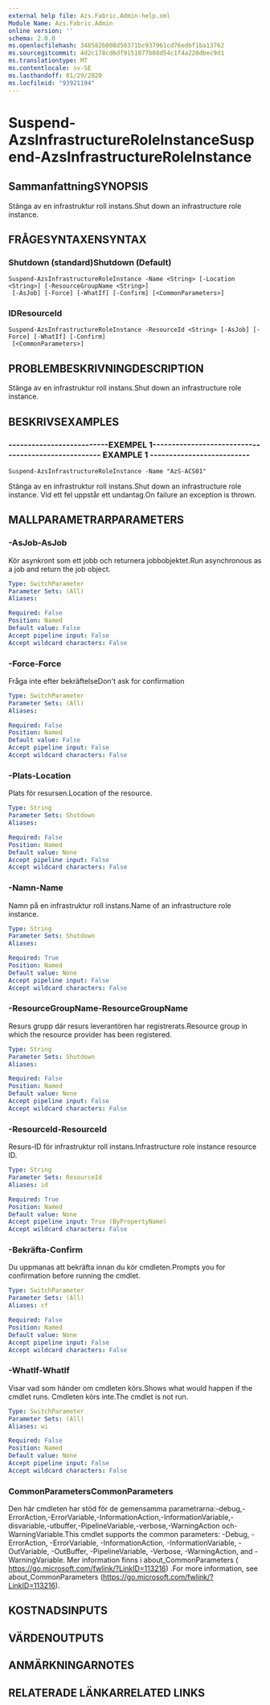 ```yaml
---
external help file: Azs.Fabric.Admin-help.xml
Module Name: Azs.Fabric.Admin
online version: ''
schema: 2.0.0
ms.openlocfilehash: 348582b008d50371bc937961cd76edbf1ba13762
ms.sourcegitcommit: 4d2c178cd6df9151877b08d54c1f4a228dbec9d1
ms.translationtype: MT
ms.contentlocale: sv-SE
ms.lasthandoff: 01/29/2020
ms.locfileid: "93921194"
---
```

# <span data-ttu-id="fbec3-101">Suspend-AzsInfrastructureRoleInstance</span><span class="sxs-lookup"><span data-stu-id="fbec3-101">Suspend-AzsInfrastructureRoleInstance</span></span>

## <span data-ttu-id="fbec3-102">Sammanfattning</span><span class="sxs-lookup"><span data-stu-id="fbec3-102">SYNOPSIS</span></span>
<span data-ttu-id="fbec3-103">Stänga av en infrastruktur roll instans.</span><span class="sxs-lookup"><span data-stu-id="fbec3-103">Shut down an infrastructure role instance.</span></span>

## <span data-ttu-id="fbec3-104">FRÅGESYNTAXEN</span><span class="sxs-lookup"><span data-stu-id="fbec3-104">SYNTAX</span></span>

### <span data-ttu-id="fbec3-105">Shutdown (standard)</span><span class="sxs-lookup"><span data-stu-id="fbec3-105">Shutdown (Default)</span></span>
```
Suspend-AzsInfrastructureRoleInstance -Name <String> [-Location <String>] [-ResourceGroupName <String>]
 [-AsJob] [-Force] [-WhatIf] [-Confirm] [<CommonParameters>]
```

### <span data-ttu-id="fbec3-106">ID</span><span class="sxs-lookup"><span data-stu-id="fbec3-106">ResourceId</span></span>
```
Suspend-AzsInfrastructureRoleInstance -ResourceId <String> [-AsJob] [-Force] [-WhatIf] [-Confirm]
 [<CommonParameters>]
```

## <span data-ttu-id="fbec3-107">PROBLEMBESKRIVNING</span><span class="sxs-lookup"><span data-stu-id="fbec3-107">DESCRIPTION</span></span>
<span data-ttu-id="fbec3-108">Stänga av en infrastruktur roll instans.</span><span class="sxs-lookup"><span data-stu-id="fbec3-108">Shut down an infrastructure role instance.</span></span>

## <span data-ttu-id="fbec3-109">BESKRIVS</span><span class="sxs-lookup"><span data-stu-id="fbec3-109">EXAMPLES</span></span>

### <span data-ttu-id="fbec3-110">--------------------------EXEMPEL 1--------------------------</span><span class="sxs-lookup"><span data-stu-id="fbec3-110">-------------------------- EXAMPLE 1 --------------------------</span></span>
```
Suspend-AzsInfrastructureRoleInstance -Name "AzS-ACS01"
```

<span data-ttu-id="fbec3-111">Stänga av en infrastruktur roll instans.</span><span class="sxs-lookup"><span data-stu-id="fbec3-111">Shut down an infrastructure role instance.</span></span>
<span data-ttu-id="fbec3-112">Vid ett fel uppstår ett undantag.</span><span class="sxs-lookup"><span data-stu-id="fbec3-112">On failure an exception is thrown.</span></span>

## <span data-ttu-id="fbec3-113">MALLPARAMETRAR</span><span class="sxs-lookup"><span data-stu-id="fbec3-113">PARAMETERS</span></span>

### <span data-ttu-id="fbec3-114">-AsJob</span><span class="sxs-lookup"><span data-stu-id="fbec3-114">-AsJob</span></span>
<span data-ttu-id="fbec3-115">Kör asynkront som ett jobb och returnera jobbobjektet.</span><span class="sxs-lookup"><span data-stu-id="fbec3-115">Run asynchronous as a job and return the job object.</span></span>

```yaml
Type: SwitchParameter
Parameter Sets: (All)
Aliases: 

Required: False
Position: Named
Default value: False
Accept pipeline input: False
Accept wildcard characters: False
```

### <span data-ttu-id="fbec3-116">-Force</span><span class="sxs-lookup"><span data-stu-id="fbec3-116">-Force</span></span>
<span data-ttu-id="fbec3-117">Fråga inte efter bekräftelse</span><span class="sxs-lookup"><span data-stu-id="fbec3-117">Don't ask for confirmation</span></span>

```yaml
Type: SwitchParameter
Parameter Sets: (All)
Aliases: 

Required: False
Position: Named
Default value: False
Accept pipeline input: False
Accept wildcard characters: False
```

### <span data-ttu-id="fbec3-118">-Plats</span><span class="sxs-lookup"><span data-stu-id="fbec3-118">-Location</span></span>
<span data-ttu-id="fbec3-119">Plats för resursen.</span><span class="sxs-lookup"><span data-stu-id="fbec3-119">Location of the resource.</span></span>

```yaml
Type: String
Parameter Sets: Shutdown
Aliases: 

Required: False
Position: Named
Default value: None
Accept pipeline input: False
Accept wildcard characters: False
```

### <span data-ttu-id="fbec3-120">-Namn</span><span class="sxs-lookup"><span data-stu-id="fbec3-120">-Name</span></span>
<span data-ttu-id="fbec3-121">Namn på en infrastruktur roll instans.</span><span class="sxs-lookup"><span data-stu-id="fbec3-121">Name of an infrastructure role instance.</span></span>

```yaml
Type: String
Parameter Sets: Shutdown
Aliases: 

Required: True
Position: Named
Default value: None
Accept pipeline input: False
Accept wildcard characters: False
```

### <span data-ttu-id="fbec3-122">-ResourceGroupName</span><span class="sxs-lookup"><span data-stu-id="fbec3-122">-ResourceGroupName</span></span>
<span data-ttu-id="fbec3-123">Resurs grupp där resurs leverantören har registrerats.</span><span class="sxs-lookup"><span data-stu-id="fbec3-123">Resource group in which the resource provider has been registered.</span></span>

```yaml
Type: String
Parameter Sets: Shutdown
Aliases: 

Required: False
Position: Named
Default value: None
Accept pipeline input: False
Accept wildcard characters: False
```

### <span data-ttu-id="fbec3-124">-ResourceId</span><span class="sxs-lookup"><span data-stu-id="fbec3-124">-ResourceId</span></span>
<span data-ttu-id="fbec3-125">Resurs-ID för infrastruktur roll instans.</span><span class="sxs-lookup"><span data-stu-id="fbec3-125">Infrastructure role instance resource ID.</span></span>

```yaml
Type: String
Parameter Sets: ResourceId
Aliases: id

Required: True
Position: Named
Default value: None
Accept pipeline input: True (ByPropertyName)
Accept wildcard characters: False
```

### <span data-ttu-id="fbec3-126">-Bekräfta</span><span class="sxs-lookup"><span data-stu-id="fbec3-126">-Confirm</span></span>
<span data-ttu-id="fbec3-127">Du uppmanas att bekräfta innan du kör cmdleten.</span><span class="sxs-lookup"><span data-stu-id="fbec3-127">Prompts you for confirmation before running the cmdlet.</span></span>

```yaml
Type: SwitchParameter
Parameter Sets: (All)
Aliases: cf

Required: False
Position: Named
Default value: None
Accept pipeline input: False
Accept wildcard characters: False
```

### <span data-ttu-id="fbec3-128">-WhatIf</span><span class="sxs-lookup"><span data-stu-id="fbec3-128">-WhatIf</span></span>
<span data-ttu-id="fbec3-129">Visar vad som händer om cmdleten körs.</span><span class="sxs-lookup"><span data-stu-id="fbec3-129">Shows what would happen if the cmdlet runs.</span></span>
<span data-ttu-id="fbec3-130">Cmdleten körs inte.</span><span class="sxs-lookup"><span data-stu-id="fbec3-130">The cmdlet is not run.</span></span>

```yaml
Type: SwitchParameter
Parameter Sets: (All)
Aliases: wi

Required: False
Position: Named
Default value: None
Accept pipeline input: False
Accept wildcard characters: False
```

### <span data-ttu-id="fbec3-131">CommonParameters</span><span class="sxs-lookup"><span data-stu-id="fbec3-131">CommonParameters</span></span>
<span data-ttu-id="fbec3-132">Den här cmdleten har stöd för de gemensamma parametrarna:-debug,-ErrorAction,-ErrorVariable,-InformationAction,-InformationVariable,-disvariable,-utbuffer,-PipelineVariable,-verbose,-WarningAction och-WarningVariable.</span><span class="sxs-lookup"><span data-stu-id="fbec3-132">This cmdlet supports the common parameters: -Debug, -ErrorAction, -ErrorVariable, -InformationAction, -InformationVariable, -OutVariable, -OutBuffer, -PipelineVariable, -Verbose, -WarningAction, and -WarningVariable.</span></span> <span data-ttu-id="fbec3-133">Mer information finns i about_CommonParameters ( https://go.microsoft.com/fwlink/?LinkID=113216) .</span><span class="sxs-lookup"><span data-stu-id="fbec3-133">For more information, see about_CommonParameters (https://go.microsoft.com/fwlink/?LinkID=113216).</span></span>

## <span data-ttu-id="fbec3-134">KOSTNADS</span><span class="sxs-lookup"><span data-stu-id="fbec3-134">INPUTS</span></span>

## <span data-ttu-id="fbec3-135">VÄRDEN</span><span class="sxs-lookup"><span data-stu-id="fbec3-135">OUTPUTS</span></span>

## <span data-ttu-id="fbec3-136">ANMÄRKNINGAR</span><span class="sxs-lookup"><span data-stu-id="fbec3-136">NOTES</span></span>

## <span data-ttu-id="fbec3-137">RELATERADE LÄNKAR</span><span class="sxs-lookup"><span data-stu-id="fbec3-137">RELATED LINKS</span></span>

